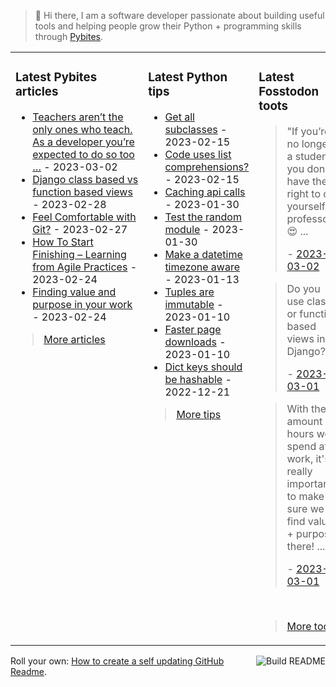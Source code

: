 > 👋 Hi there, I am a software developer passionate about building useful tools and helping people grow their Python + programming skills through <a href="https://pybit.es" target="_blank">Pybites</a>.

<table><tr><td valign="top" width="33%">

### Latest Pybites articles

<ul>

  <li><a href="https://pybit.es/articles/teachers-arent-the-only-ones-who-teach-as-a-developer-youre-expected-to-do-so-too/" target="_blank">Teachers aren’t the only ones who teach. As a developer you’re expected to do so too …</a> - 2023-03-02</li>

  <li><a href="https://pybit.es/articles/django-class-based-vs-function-based-views/" target="_blank">Django class based vs function based views</a> - 2023-02-28</li>

  <li><a href="https://pybit.es/articles/feel-comfortable-with-git/" target="_blank">Feel Comfortable with Git?</a> - 2023-02-27</li>

  <li><a href="https://pybit.es/articles/how-to-start-finishing-learning-from-agile-practices/" target="_blank">How To Start Finishing – Learning from Agile Practices</a> - 2023-02-24</li>

  <li><a href="https://pybit.es/articles/finding-value-and-purpose-in-your-work/" target="_blank">Finding value and purpose in your work</a> - 2023-02-24</li>

</ul>

> <a href="https://pybit.es/articles/" target="_blank">More articles</a>


</td><td valign="top" width="34%">

### Latest Python tips

<ul>

  <li><a href="https://github.com/bbelderbos/bobcodesit/blob/main/notes/20230215143414.md" target="_blank">Get all subclasses</a> - 2023-02-15</li>

  <li><a href="https://github.com/bbelderbos/bobcodesit/blob/main/notes/20230215131208.md" target="_blank">Code uses list comprehensions?</a> - 2023-02-15</li>

  <li><a href="https://github.com/bbelderbos/bobcodesit/blob/main/notes/20230130103011.md" target="_blank">Caching api calls</a> - 2023-01-30</li>

  <li><a href="https://github.com/bbelderbos/bobcodesit/blob/main/notes/20230130102312.md" target="_blank">Test the random module</a> - 2023-01-30</li>

  <li><a href="https://github.com/bbelderbos/bobcodesit/blob/main/notes/20230113130529.md" target="_blank">Make a datetime timezone aware</a> - 2023-01-13</li>

  <li><a href="https://github.com/bbelderbos/bobcodesit/blob/main/notes/20230110131408.md" target="_blank">Tuples are immutable</a> - 2023-01-10</li>

  <li><a href="https://github.com/bbelderbos/bobcodesit/blob/main/notes/20230110130247.md" target="_blank">Faster page downloads</a> - 2023-01-10</li>

  <li><a href="https://github.com/bbelderbos/bobcodesit/blob/main/notes/20221221130639.md" target="_blank">Dict keys should be hashable</a> - 2022-12-21</li>

</ul>

> <a href="https://github.com/bbelderbos/bobcodesit" target="_blank">More tips</a>


</td><td valign="top" width="33%">

### Latest Fosstodon toots


  <blockquote>
  <p>&quot;If you’re no longer a student, you don’t have the right to call yourself a professor.&quot; 😍 ...</p>
  - <a href="https://fosstodon.org/@bbelderbos/109953618022518898" target="_blank">2023-03-02</a>
  </blockquote>

  <blockquote>
  <p>Do you use class or function based views in Django?  ...</p>
  - <a href="https://fosstodon.org/@bbelderbos/109948481964983853" target="_blank">2023-03-01</a>
  </blockquote>

  <blockquote>
  <p>With the amount of hours we spend at work, it's really important to make sure we find value + purpose there!  ...</p>
  - <a href="https://fosstodon.org/@bbelderbos/109947954452531922" target="_blank">2023-03-01</a>
  </blockquote>


<br>

> <a href="https://fosstodon.org/@bbelderbos" target="_blank">More toots</a>


</td></tr></table>

<a href="https://github.com/bbelderbos/bbelderbos/actions" target="_blank"><img src="https://github.com/bbelderbos/bbelderbos/workflows/Daily%20Update/badge.svg" align="right" alt="Build README"></a>Roll your own: <a href="https://pybit.es/articles/how-to-create-a-self-updating-github-readme/" target="_blank">How to create a self updating GitHub Readme</a>.